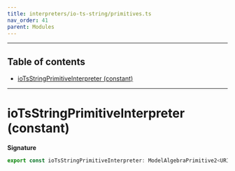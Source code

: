 ```yaml
---
title: interpreters/io-ts-string/primitives.ts
nav_order: 41
parent: Modules
---
```


---

<h2 class="text-delta">Table of contents</h2>

- [ioTsStringPrimitiveInterpreter (constant)](#iotsstringprimitiveinterpreter-constant)

---

# ioTsStringPrimitiveInterpreter (constant)

**Signature**

```ts
export const ioTsStringPrimitiveInterpreter: ModelAlgebraPrimitive2<URI> = ...
```
